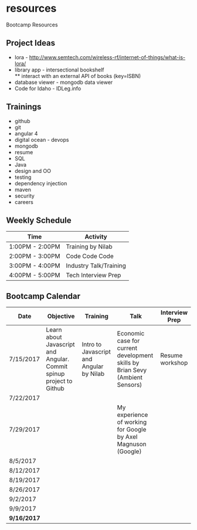 # resources
Bootcamp Resources


## Project Ideas
* lora - http://www.semtech.com/wireless-rf/internet-of-things/what-is-lora/ 
* library app - intersectional bookshelf   
** interact with an external API of books (key=ISBN)
* database viewer - mongodb data viewer
* Code for Idaho - IDLeg.info

## Trainings 
* github
* git
* angular 4
* digital ocean - devops
* mongodb
* resume
* SQL
* Java
* design and OO
* testing
* dependency injection 
* maven
* security 
* careers  

## Weekly Schedule 
**Time**| **Activity**
-----|-----
1:00PM - 2:00PM|Training by Nilab
2:00PM - 3:00PM|Code Code Code
3:00PM - 4:00PM|Industry Talk/Training
4:00PM - 5:00PM|Tech Interview Prep


## Bootcamp Calendar
**Date**| **Objective** | **Training** | **Talk** | **Interview Prep**
-----|-----|-----|-----|-----
7/15/2017|Learn about Javascript and Angular. Commit spinup project to Github|Intro to Javascript and Angular by Nilab|Economic case for current development skills by Brian Sevy (Ambient Sensors)|Resume workshop
7/22/2017| | | | 
7/29/2017| | |My experience of working for Google by Axel Magnuson (Google)| 
8/5/2017| | | | 
8/12/2017| | | | 
8/19/2017| | | | 
8/26/2017| | | | 
9/2/2017| | | | 
9/9/2017| | | | 
**9/16/2017**| | | | 
